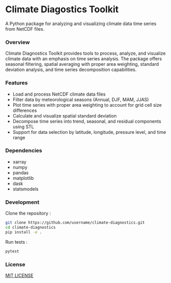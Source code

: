 # Climate Diagostics Toolkit

A Python package for analyzing and visualizing climate data time series from NetCDF files.

### Overview

Climate Diagnostics Toolkit provides tools to process, analyze, and
visualize climate data with an emphasis on time series analysis. The
package offers seasonal filtering, spatial averaging with proper area
weighting, standard deviation analysis, and time series decomposition
capabilities.

### Features

* Load and process NetCDF climate data files
* Filter data by meteorological seasons (Annual, DJF, MAM, JJAS)
* Plot time series with proper area weighting to account for grid cell size differences
* Calculate and visualize spatial standard deviation
* Decompose time series into trend, seasonal, and residual components using STL
* Support for data selection by latitude, longitude, pressure level, and time range

### Dependencies

* xarray
* numpy
* pandas
* matplotlib
* dask
* statsmodels

### Development

Clone the repository : 

```bash
git clone https://github.com/username/climate-diagnostics.git
cd climate-diagnostics
pip install -e .
```

Run tests : 

```bash
pytest
```

### License

[MIT LICENSE](https://github.com/pranay-chakraborty/climate_diagnostics/blob/89efca34a2285014ab1b85393af19440c0247118/LICENSE)

